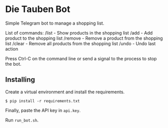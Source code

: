 # Die Tauben Bot

Simple Telegram bot to manage a shopping list.

List of commands:
/list - Show products in the shopping list
/add - Add product to the shopping list
/remove - Remove a product from the shopping list
/clear - Remove all products from the shopping list
/undo - Undo last action

Press Ctrl-C on the command line or send a signal to the process to stop the
bot.

## Installing

Create a virtual environment and install the requirements.

    $ pip install -r requirements.txt

Finally, paste the API key in `api.key`.

Run `run_bot.sh`.